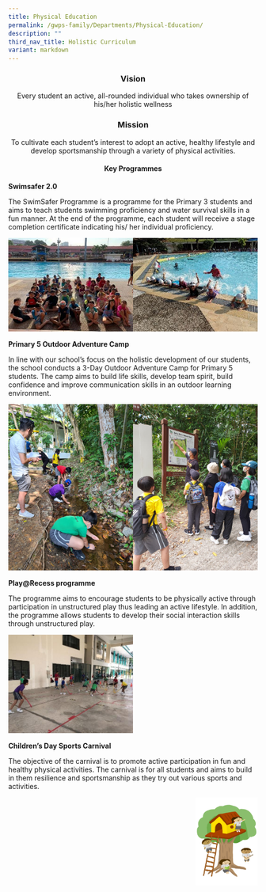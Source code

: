 ```yaml
---
title: Physical Education
permalink: /gwps-family/Departments/Physical-Education/
description: ""
third_nav_title: Holistic Curriculum
variant: markdown
---
```

<h3><strong><center>Vision</center></strong></h3>

<center>Every student an active, all-rounded individual who takes ownership of his/her holistic wellness</center>

<h3><strong><center>Mission</center></strong></h3>

<center>To cultivate each student’s interest to adopt an active, healthy lifestyle and develop sportsmanship through a variety of physical activities.</center>

<h4><strong><center>Key Programmes</center></strong></h4>

**Swimsafer 2.0**  

The SwimSafer Programme is a programme for the Primary 3 students and aims to teach students swimming proficiency and water survival skills in a fun manner. At the end of the programme, each student will receive a stage completion certificate indicating his/ her individual proficiency.

<img src="/images/image01.jpeg" style="width:50%"><img src="/images/image03.jpeg" style="width:50%">
		 
**Primary 5 Outdoor Adventure Camp&nbsp;**

In line with our school’s focus on the holistic development of our students, the school conducts a 3-Day Outdoor Adventure Camp for Primary 5 students. The camp aims to build life skills, develop team spirit, build confidence and improve communication skills in an outdoor learning environment.

<img src="/images/image5.jpeg" style="width:50%;float:left"><img src="/images/image007.jpeg" style="width:50%">
		 
**Play@Recess programme**

The programme aims to encourage students to be physically active through participation in unstructured play thus leading an active lifestyle. In addition, the programme allows students to develop their social interaction skills through unstructured play.

<img src="/images/image09.jpeg" style="width:50%">
		 
**Children’s Day Sports Carnival**  

The objective of the carnival is to promote active participation in fun and healthy physical activities. The carnival is for all students and aims to build in them resilience and sportsmanship as they try out various sports and activities.

<img src="/images/Small%20logo/gwps%20children%20(4).png" style="width:25%;float:right">